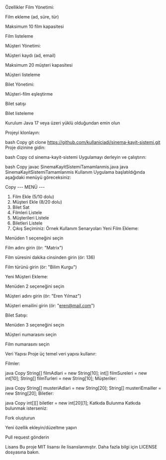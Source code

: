 Özellikler
Film Yönetimi:

Film ekleme (ad, süre, tür)

Maksimum 10 film kapasitesi

Film listeleme

Müşteri Yönetimi:

Müşteri kaydı (ad, email)

Maksimum 20 müşteri kapasitesi

Müşteri listeleme

Bilet Yönetimi:

Müşteri-film eşleştirme

Bilet satışı

Bilet listeleme

Kurulum
Java 17 veya üzeri yüklü olduğundan emin olun

Projeyi klonlayın:

bash
Copy
git clone https://github.com/kullaniciadi/sinema-kayit-sistemi.git
Proje dizinine gidin:

bash
Copy
cd sinema-kayit-sistemi
Uygulamayı derleyin ve çalıştırın:

bash
Copy
javac SinemaKayitSistemiTamamlanmis.java
java SinemaKayitSistemiTamamlanmis
Kullanım
Uygulama başlatıldığında aşağıdaki menüyü göreceksiniz:

Copy
--- MENÜ ---
1. Film Ekle (5/10 dolu)
2. Müşteri Ekle (8/20 dolu)
3. Bilet Sat
4. Filmleri Listele
5. Müşterileri Listele
6. Biletleri Listele
0. Çıkış
Seçiminiz: 
Örnek Kullanım Senaryoları
Yeni Film Ekleme:

Menüden 1 seçeneğini seçin

Film adını girin (ör: "Matrix")

Film süresini dakika cinsinden girin (ör: 136)

Film türünü girin (ör: "Bilim Kurgu")

Yeni Müşteri Ekleme:

Menüden 2 seçeneğini seçin

Müşteri adını girin (ör: "Eren Yılmaz")

Müşteri emailini girin (ör: "eren@mail.com")

Bilet Satışı:

Menüden 3 seçeneğini seçin

Müşteri numarasını seçin

Film numarasını seçin

Veri Yapısı
Proje üç temel veri yapısı kullanır:

Filmler:

java
Copy
String[] filmAdlari = new String[10];
int[] filmSureleri = new int[10];
String[] filmTurleri = new String[10];
Müşteriler:

java
Copy
String[] musteriAdlari = new String[20];
String[] musteriEmailler = new String[20];
Biletler:

java
Copy
int[][] biletler = new int[20][1];
Katkıda Bulunma
Katkıda bulunmak isterseniz:

Fork oluşturun

Yeni özellik ekleyin/düzeltme yapın

Pull request gönderin

Lisans
Bu proje MIT lisansı ile lisanslanmıştır. Daha fazla bilgi için LICENSE dosyasına bakın.
